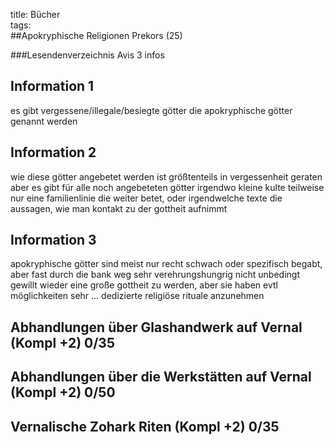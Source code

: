 title: Bücher  
tags:   
##Apokryphische Religionen Prekors (25)

###Lesendenverzeichnis
Avis 3 infos


## Information 1 
es gibt vergessene/illegale/besiegte götter die apokryphische götter genannt werden


## Information 2
wie diese götter angebetet werden ist größtenteils in vergessenheit geraten aber es gibt für alle noch angebeteten götter irgendwo kleine kulte teilweise nur eine familienlinie die weiter betet, oder irgendwelche texte die aussagen, wie man kontakt zu der gottheit aufnimmt

## Information 3
apokryphische götter sind meist nur recht schwach oder spezifisch begabt, aber fast durch die bank weg sehr verehrungshungrig 
nicht unbedingt gewillt wieder eine große gottheit zu werden, aber sie haben evtl möglichkeiten sehr ... dedizierte religiöse rituale anzunehmen

## Abhandlungen über Glashandwerk auf Vernal (Kompl +2) 0/35
## Abhandlungen über die Werkstätten auf Vernal (Kompl +2) 0/50
## Vernalische Zohark Riten (Kompl +2) 0/35

